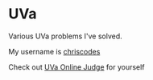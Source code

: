 # UVa
Various UVa problems I've solved.

My username is [chriscodes](https://uhunt.onlinejudge.org/id/928478 "Christopher (chriscodes) statistics at uHunt")

Check out [UVa Online Judge](https://uva.onlinejudge.org) for yourself
